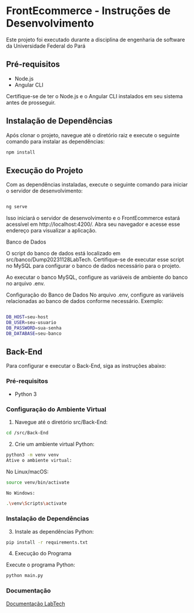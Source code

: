 # FrontEcommerce - Instruções de Desenvolvimento

Este projeto foi executado durante a disciplina de engenharia de software da Universidade Federal do Pará

## Pré-requisitos

- Node.js
- Angular CLI

Certifique-se de ter o Node.js e o Angular CLI instalados em seu sistema antes de prosseguir.

## Instalação de Dependências

Após clonar o projeto, navegue até o diretório raiz e execute o seguinte comando para instalar as dependências:

```bash
npm install
```

## Execução do Projeto

Com as dependências instaladas, execute o seguinte comando para iniciar o servidor de desenvolvimento:

```bash

ng serve

```

Isso iniciará o servidor de desenvolvimento e o FrontEcommerce estará acessível em http://localhost:4200/. Abra seu navegador e acesse esse endereço para visualizar a aplicação.

Banco de Dados

O script do banco de dados está localizado em src/banco/Dump20231128LabTech. Certifique-se de executar esse script no MySQL para configurar o banco de dados necessário para o projeto.

Ao executar o banco MySQL, configure as variáveis de ambiente do banco no arquivo .env.

Configuração do Banco de Dados
No arquivo .env, configure as variáveis relacionadas ao banco de dados conforme necessário. Exemplo:

```bash

DB_HOST=seu-host
DB_USER=seu-usuario
DB_PASSWORD=sua-senha
DB_DATABASE=seu-banco

```

## Back-End

Para configurar e executar o Back-End, siga as instruções abaixo:

### Pré-requisitos

- Python 3

### Configuração do Ambiente Virtual

1. Navegue até o diretório src/Back-End:

```bash
cd /src/Back-End

```

2. Crie um ambiente virtual Python:

```bash
python3 -m venv venv
Ative o ambiente virtual:

```

No Linux/macOS:

```bash
source venv/bin/activate

```

```bash
No Windows:

```

```bash
.\venv\Scripts\activate

```

### Instalação de Dependências

3. Instale as dependências Python:

```bash
pip install -r requirements.txt

```

4. Execução do Programa

Execute o programa Python:

```bash
python main.py

```

### Documentação

[Documentação LabTech](src/assets/documentacao/LabTech.pdf)
